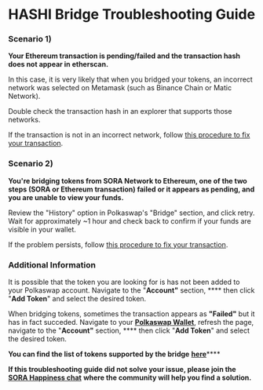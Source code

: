 # HASHI Bridge Troubleshooting Guide

### Scenario 1)

**Your Ethereum transaction is pending/failed and the transaction hash does not appear in etherscan.**

In this case, it is very likely that when you bridged your tokens, an incorrect network was selected on Metamask (such as Binance Chain or Matic Network).

Double check the transaction hash in an explorer that supports those networks. &#x20;

If the transaction is not in an incorrect network, follow [this procedure to fix your transaction](https://www.notion.so/How-to-fix-HASHI-bridge-transactions-that-were-sent-not-to-the-Ethereum-Mainnet-d2dc4267849947eb83a748a6aefa97f1).&#x20;

### Scenario 2)

**You're bridging tokens from SORA Network to Ethereum, one of the two steps (SORA or Ethereum transaction) failed or it appears as pending, and you are unable to view your funds.**

Review the "History" option in Polkaswap's "Bridge" section, and click retry. Wait for approximately \~1 hour and check back to confirm if your funds are visible in your wallet.

If the problem persists, follow [this procedure to fix your transaction](https://www.notion.so/How-to-fix-HASHI-bridge-transactions-that-were-sent-not-to-the-Ethereum-Mainnet-d2dc4267849947eb83a748a6aefa97f1).&#x20;

### Additional Information

It is possible that the token you are looking for is has not been added to your Polkaswap account. Navigate to the "**Account"** section, **** then click "**Add Token**" and select the desired token.

When bridging tokens, sometimes the transaction appears as **"Failed"** but it has in fact succeded. Navigate to your [**Polkaswap Wallet**](https://polkaswap.io/#/wallet), refresh the page, navigate to the "**Account"** section, **** then click "**Add Token**" and select the desired token.



**You can find the list of tokens supported by the bridge** [**here**](https://wiki.sora.org/polkaswap/tokens-id-addresses)****

**If this troubleshooting guide did not solve your issue, please join the** [**SORA Happiness chat**](https://t.me/SORAhappiness) **where the community will help you find a solution.**
